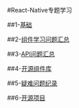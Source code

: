 #React-Native专题学习

##1-[基础](./1基础.md)

##2-[组件学习问题汇总](./2组件学习问题汇总.md)

##3-[API问题汇总](./3API问题汇总.md)

##4-[开源组件库](./4开源组件库.md)

##5-[疑难问题纪录](./5疑难问题纪录.md)

##6-[开源项目](./6开源项目.md)






